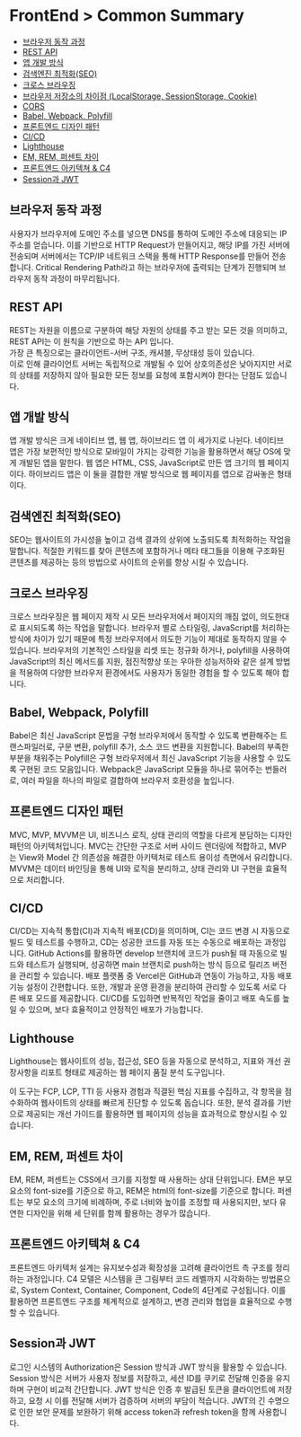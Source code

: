 # FrontEnd > Common Summary

- [브라우저 동작 과정](#브라우저-동작-과정)
- [REST API](#rest-api)
- [앱 개발 방식](#앱-개발-방식)
- [검색엔진 최적화(SEO)](#검색엔진-최적화seo)
- [크로스 브라우징](#크로스-브라우징)
- [브라우저 저장소의 차이점 (LocalStorage, SessionStorage, Cookie)](#브라우저-저장소의-차이점-localstorage-sessionstorage-cookie)
- [CORS](#CORS)
- [Babel, Webpack, Polyfill](#babel-webpack-polyfill)
- [프론트엔드 디자인 패턴](#프론트엔드-디자인-패턴)
- [CI/CD](#cicd)
- [Lighthouse](#lighthouse)
- [EM, REM, 퍼센트 차이](#em-rem-퍼센트-차이)
- [프론트엔드 아키텍쳐 & C4](#프론트엔드-아키텍쳐--c4)
- [Session과 JWT](#session과-jwt)

## 브라우저 동작 과정

사용자가 브라우저에 도메인 주소를 넣으면 DNS를 통하여 도메인 주소에 대응되는 IP 주소를 얻습니다. 이를 기반으로 HTTP Request가 만들어지고, 해당 IP를 가진 서버에 전송되며 서버에서는 TCP/IP 네트워크 스택을 통해 HTTP Response를 만들어 전송합니다. Critical Rendering Path라고 하는 브라우저에 출력되는 단계가 진행되며 브라우저 동작 과정이 마무리됩니다.

## REST API

REST는 자원을 이름으로 구분하여 해당 자원의 상태를 주고 받는 모든 것을 의미하고, REST API는 이 원칙을 기반으로 하는 API 입니다.<br/> 가장 큰 특징으로는 클라이언트-서버 구조, 캐셔블, 무상태성 등이 있습니다.<br/> 이로 인해 클라이언트 서버는 독립적으로 개발될 수 있어 상호의존성은 낮아지지만 서로의 상태를 저장하지 않아 필요한 모든 정보를 요청에 포함시켜야 한다는 단점도 있습니다.

## 앱 개발 방식

앱 개발 방식은 크게 네이티브 앱, 웹 앱, 하이브리드 앱 이 세가지로 나뉜다. 네이티브 앱은 가장 보편적인 방식으로 모바일이 가지는 강력한 기능을 활용하면서 해당 OS에 맞게 개발된 앱을 말한다. 웹 앱은 HTML, CSS, JavaScript로 만든 앱 크기의 웹 페이지이다. 하이브리드 앱은 이 둘을 결합한 개발 방식으로 웹 페이지를 앱으로 감싸놓은 형태이다.

## 검색엔진 최적화(SEO)

SEO는 웹사이트의 가시성을 높이고 검색 결과의 상위에 노출되도록 최적화하는 작업을 말합니다. 적절한 키워드를 찾아 콘텐츠에 포함하거나 메타 태그들을 이용해 구조화된 콘텐츠를 제공하는 등의 방법으로 사이트의 순위를 향상 시킬 수 있습니다.

## 크로스 브라우징

크로스 브라우징은 웹 페이지 제작 시 모든 브라우저에서 페이지의 깨짐 없이, 의도한대로 표시되도록 하는 작업을 말합니다. 브라우저 별로 스타일링, JavaScript를 처리하는 방식에 차이가 있기 때문에 특정 브라우저에서 의도한 기능이 제대로 동작하지 않을 수 있습니다. 브라우저의 기본적인 스타일을 리셋 또는 정규화 하거나, polyfill을 사용하여 JavaScript의 최신 메서드를 지원, 점진적향상 또는 우아한 성능저하와 같은 설계 방법을 적용하여 다양한 브라우저 환경에서도 사용자가 동일한 경험을 할 수 있도록 해야 합니다.

## Babel, Webpack, Polyfill

Babel은 최신 JavaScript 문법을 구형 브라우저에서 동작할 수 있도록 변환해주는 트랜스파일러로, 구문 변환, polyfill 추가, 소스 코드 변환을 지원합니다. Babel의 부족한 부분을 채워주는 Polyfill은 구형 브라우저에서 최신 JavaScript 기능을 사용할 수 있도록 구현된 코드 모음입니다. Webpack은 JavaScript 모듈을 하나로 묶어주는 번들러로, 여러 파일을 하나의 파일로 결합하여 브라우저 호환성을 높입니다.

## 프론트엔드 디자인 패턴

MVC, MVP, MVVM은 UI, 비즈니스 로직, 상태 관리의 역할을 다르게 분담하는 디자인 패턴의 아키텍처입니다. MVC는 간단한 구조로 서버 사이드 렌더링에 적합하고, MVP는 View와 Model 간 의존성을 해결한 아키텍처로 테스트 용이성 측면에서 유리합니다. MVVM은 데이터 바인딩을 통해 UI와 로직을 분리하고, 상태 관리와 UI 구현을 효율적으로 처리합니다.

## CI/CD

CI/CD는 지속적 통합(CI)과 지속적 배포(CD)을 의미하며, CI는 코드 변경 시 자동으로 빌드 및 테스트를 수행하고, CD는 성공한 코드를 자동 또는 수동으로 배포하는 과정입니다. GitHub Actions를 활용하면 develop 브랜치에 코드가 push될 때 자동으로 빌드와 테스트가 실행되며, 성공하면 main 브랜치로 push하는 방식 등으로 릴리즈 버전을 관리할 수 있습니다.
배포 플랫폼 중 Vercel은 GitHub과 연동이 가능하고, 자동 배포 기능 설정이 간편합니다. 또한, 개발과 운영 환경을 분리하여 관리할 수 있도록 서로 다른 배포 모드를 제공합니다. CI/CD를 도입하면 반복적인 작업을 줄이고 배포 속도를 높일 수 있으며, 보다 효율적이고 안정적인 배포가 가능합니다.

## Lighthouse

Lighthouse는 웹사이트의 성능, 접근성, SEO 등을 자동으로 분석하고, 지표와 개선 권장사항을 리포트 형태로 제공하는 웹 페이지 품질 분석 도구입니다.

이 도구는 FCP, LCP, TTI 등 사용자 경험과 직결된 핵심 지표를 수집하고, 각 항목을 점수화하여 웹사이트의 상태를 빠르게 진단할 수 있도록 돕습니다. 또한, 분석 결과를 기반으로 제공되는 개선 가이드를 활용하면 웹 페이지의 성능을 효과적으로 향상시킬 수 있습니다.

## EM, REM, 퍼센트 차이

EM, REM, 퍼센트는 CSS에서 크기를 지정할 때 사용하는 상대 단위입니다. EM은 부모 요소의 font-size를 기준으로 하고, REM은 html의 font-size를 기준으로 합니다. 퍼센트는 부모 요소의 크기에 비례하며, 주로 너비와 높이를 조정할 때 사용되지만, 보다 유연한 디자인을 위해 세 단위를 함께 활용하는 경우가 많습니다.

## 프론트엔드 아키텍쳐 & C4

프론트엔드 아키텍처 설계는 유지보수성과 확장성을 고려해 클라이언트 측 구조를 정리하는 과정입니다. C4 모델은 시스템을 큰 그림부터 코드 레벨까지 시각화하는 방법론으로, System Context, Container, Component, Code의 4단계로 구성됩니다. 이를 활용하면 프론트엔드 구조를 체계적으로 설계하고, 변경 관리와 협업을 효율적으로 수행할 수 있습니다.

## Session과 JWT

로그인 시스템의 Authorization은 Session 방식과 JWT 방식을 활용할 수 있습니다. Session 방식은 서버가 사용자 정보를 저장하고, 세션 ID를 쿠키로 전달해 인증을 유지하며 구현이 비교적 간단합니다. JWT 방식은 인증 후 발급된 토큰을 클라이언트에 저장하고, 요청 시 이를 전달해 서버가 검증하며 서버의 부담이 적습니다. JWT의 긴 수명으로 인한 보안 문제를 보완하기 위해 access token과 refresh token을 함께 사용합니다.
